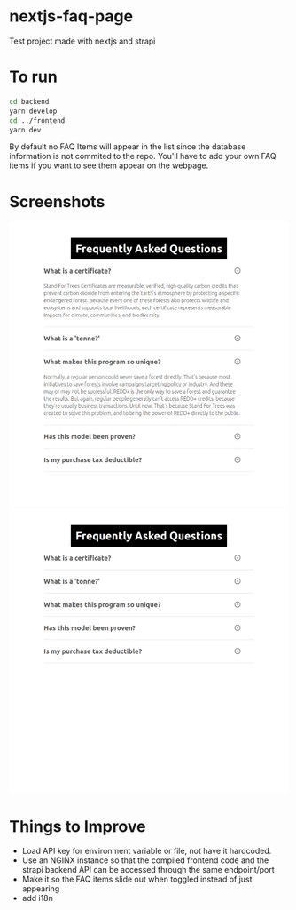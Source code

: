 # nextjs-faq-page

Test project made with nextjs and strapi

# To run

```bash
cd backend
yarn develop
cd ../frontend
yarn dev
```

By default no FAQ Items will appear in the list since the database information is not commited to the repo. You'll have to add your own FAQ items if you want to see them appear on the webpage.

# Screenshots

![pic1](img/pic1.png)
![pic2](img/pic2.png)

# Things to Improve

- Load API key for environment variable or file, not have it hardcoded.
- Use an NGINX instance so that the compiled frontend code and the strapi backend API can be accessed through the same endpoint/port
- Make it so the FAQ items slide out when toggled instead of just appearing
- add i18n
